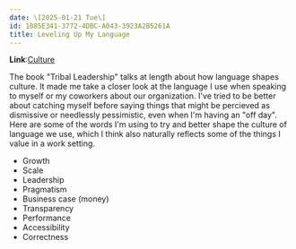 ```yaml
---
date: \[2025-01-21 Tue\]
id: 1085E341-3772-4DBC-A043-3923A2B5261A
title: Leveling Up My Language
---
```


**Link**:[Culture](id:E8DD0A46-DD7A-4AC4-9831-FA681F44296C)

The book \"Tribal Leadership\" talks at length about how language shapes
culture. It made me take a closer look at the language I use when
speaking to myself or my coworkers about our organization. I\'ve tried
to be better about catching myself before saying things that might be
percieved as dismissive or needlessly pessimistic, even when I\'m having
an \"off day\". Here are some of the words I\'m using to try and better
shape the culture of language we use, which I think also naturally
reflects some of the things I value in a work setting.

- Growth
- Scale
- Leadership
- Pragmatism
- Business case (money)
- Transparency
- Performance
- Accessibility
- Correctness
